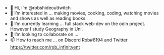 - 👋 Hi, I’m @robshideouttwitch 
- 👀 I’m interested in ... making movies, cooking, coding, watching movies and shows as well as reading books
- 🌱 I’m currently learning ... full stack web-dev on the odin project. However I study Geography in Uni.
- 💞️ I’m looking to collaborate on ...
- 📫 How to reach me ... on Discord Rob#6194 and Twitter https://twitter.com/rob_infinityent

<!---
robshideouttwitch/robshideouttwitch is a ✨ special ✨ repository because its `README.md` (this file) appears on your GitHub profile.
You can click the Preview link to take a look at your changes.
--->
